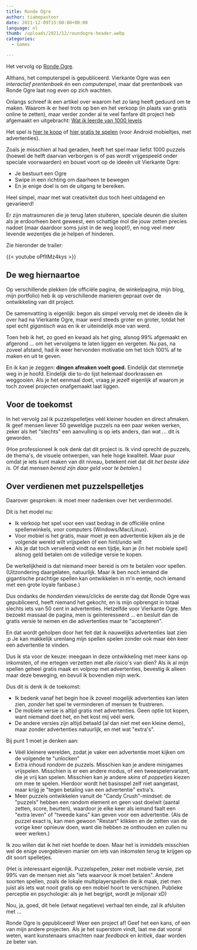 ```yaml
---
title: Ronde Ogre
author: tiamopastoor
date: 2021-12-09T15:00:00+00:00
language: nl
thumb: /uploads/2021/12/roundogre-header.webp
categories:
  - Games

---
```

Het vervolg op [Ronde Ogre](/books/ronde-ogre/).

Althans, het computerspel is gepubliceerd. Vierkante Ogre was een _interactief prentenboek_ én een _computerspel_, maar dat prentenboek van Ronde Ogre laat nog even op zich wachten.

Onlangs schreef ik een artikel over waarom het zo lang heeft geduurd om te maken. Waarom ik er heel trots op ben en het verkoop (in plaats van gratis online te zetten), maar verder zonder al te veel fanfare dit project heb afgemaakt en uitgebracht: [Wat ik leerde van 1000 levels](/blog/2021/2021-12-03-wat-ik-leerde-van-1000-levels-maken/)

Het spel is [hier te koop][1] of [hier gratis te spelen][2] (voor Android mobieltjes, met advertenties).

Zoals je misschien al had geraden, heeft het spel maar liefst 1000 puzzels (hoewel de helft daarvan verborgen is of pas wordt vrijgespeeld onder speciale voorwaarden) en bouwt voort op de ideeën uit Vierkante Ogre: 

  * Je bestuurt een Ogre
  * Swipe in een richting om daarheen te bewegen
  * En je enige doel is om de uitgang te bereiken.

Heel simpel, maar met wat creativiteit dus toch heel uitdagend en gevarieerd! 

Er zijn matrasmuren die je terug laten stuiteren, speciale deuren die sluiten als je erdoorheen bent geweest, een schattige mol die jouw zetten precies nadoet (maar daardoor soms juist in de weg loopt!), en nog veel meer levende wezentjes die je helpen of hinderen.

Zie hieronder de trailer:

{{< youtube oPflIMz4kys >}}

## De weg hiernaartoe

Op verschillende plekken (de officiële pagina, de winkelpagina, mijn blog, mijn portfolio) heb ik op verschillende manieren gepraat over de ontwikkeling van dit project.

De samenvatting is eigenlijk: begon als simpel vervolg met de ideeën die ik over had na Vierkante Ogre, maar werd steeds groter en groter, totdat het spel echt _gigantisch_ was en ik er uiteindelijk moe van werd. 

Toen heb ik het, zo goed en kwaad als het ging, alsnog 99% afgemaakt en afgerond ... om het vervolgens te laten liggen en vergeten. Nu pas, na zoveel afstand, had ik weer hervonden motivatie om het tóch 100% af te maken en uit te geven.

En ik kan je zeggen: **dingen afmaken voelt goed.** Eindelijk dat stemmetje weg in je hoofd. Eindelijk die to-do lijst helemaal doorkrassen en weggooien. Als je het eenmaal doet, vraag je jezelf eigenlijk af waarom je toch zoveel projecten onafgemaakt laat liggen.

## Voor de toekomst

In het vervolg zal ik puzzelspelletjes véél kleiner houden en direct afmaken. Ik geef mensen liever 50 geweldige puzzels na een paar weken werken, zeker als het "slechts" een aanvulling is op iets anders, dan wat ... dit is geworden. 

(Hoe professioneel ik ook denk dat dit project is. Ik vind oprecht de puzzels, de thema's, de visuele ontwerpen, van hele hoge kwaliteit. Maar puur omdat je iets _kunt_ maken van dit niveau, betekent niet dat dit _het beste idee is_. Of dat mensen _bereid zijn daar geld voor te betalen_.)

## Over verdienen met puzzelspelletjes 

Daarover gesproken: ik moet meer nadenken over het verdienmodel. 

Dit is het model nu:

  * Ik verkoop het spel voor een vast bedrag in de officiële online spellenwinkels, voor computers (Windows/Mac/Linux).
  * Voor mobiel is het gratis, maar moet je een advertentie kijken als je de volgende wereld wilt vrijspelen óf een hint/undo wilt
  * Als je dat toch vervelend vindt na een tijdje, kan je (in het mobiele spel) alsnog geld betalen om de volledige versie te kopen.

De werkelijkheid is dat niemand meer bereid is om te betalen voor spellen. (Uitzondering daargelaten, natuurlijk. Maar ik ben noch iemand die gigantische prachtige spellen kan ontwikkelen in m'n eentje, noch iemand met een grote loyale fanbase.)

Dus ondanks de _honderden_ views/clicks de eerste dag dat Ronde Ogre was gepubliceerd, heeft niemand het gekocht, en is mijn opbrengst in totaal slechts iets van 50 cent in advertenties. Hetzelfde voor Vierkante Ogre. Men bezoekt massaal de pagina, men is geïnteresseerd ... en besluit dan de gratis versie te nemen en die advertenties maar te "accepteren".

En dat wordt geholpen door het feit dat ik nauwelijks advertenties laat zien :p Je kan makkelijk urenlang mijn spellen spelen zonder ook maar één keer een advertentie te vinden.

Dus ik sta voor de keuze: meegaan in deze ontwikkeling met meer kans op inkomsten, of me ertegen verzetten met alle risico's van dien? Als ik al mijn spellen geheel gratis maak en volprop met advertenties, bevestig ik alleen maar deze beweging, en bevuil ik bovendien mijn werk.

Dus dit is denk ik de toekomst:

  * Ik bedenk vanaf het begin hoe ik zoveel mogelijk advertenties kan laten zien, _zonder_ het spel te verminderen of mensen te frustreren.
  * De mobiele versie is altijd gratis met advertenties. Geen optie tot kopen, want niemand doet het, en het kost mij véél werk.
  * De andere versies zijn altijd betaald (al dan niet met een kleine demo), maar zonder advertenties natuurlijk, en met wat "extra's".

Bij punt 1 moet je denken aan:

  * Véél kleinere werelden, zodat je vaker een advertentie moet kijken om de volgende te "unlocken"
  * Extra inhoud _rondom_ de puzzels. Misschien kan je andere minigames vrijspelen. Misschien is er een andere modus, of een tweespelervariant, die je vrij kan spelen. Misschien kan je andere _skins_ of _poppetjes_ kiezen om mee te spelen. Hierdoor wordt het basisspel zelf niet aangetast, maar krijg je "tegen betaling van een advertentie" extra's.
  * Meer puzzels ontwikkelen vanuit de "Candy Crush"-mindset: de "puzzels" hebben een random element en geen vast doelwit (aantal zetten, score, beurten), waardoor je elke keer als iemand faalt een "extra leven" of "tweede kans" kan geven voor een advertentie. (Als de puzzel exact is, kan men gewoon "Restart" klikken en de zetten van de vorige keer opnieuw doen, want die hebben ze onthouden en zullen nu weer werken.)

Ik zou willen dat ik het niet hoefde te doen. Maar het is inmiddels misschien wel de enige overgebleven manier om iets van inkomsten terug te krijgen op dit soort spelletjes. 

(Het is interessant eigenlijk. Puzzelspellen, zeker met mobiele versie, ziet 99% van de mensen niet als "iets waarvoor ik moet betalen". Andere soorten spellen, zoals de lokale multiplayerspellen die ik maak, ziet men juist als iets wat nooit gratis op een mobiel hoort te verschijnen. Publieke perceptie en psychologie: als je het begrijpt, wordt je miljonair xD)

Nou, ja, goed, dit hele (ietwat negatieve) verhaal ten einde, zal ik afsluiten met ...

Ronde Ogre is gepubliceerd! Weer een project af! Geef het een kans, of een van mijn andere projecten. Als je het superstom vindt, laat me dat vooral weten, want kunstenaars smachten naar _feedback_ en _kritiek_, daar worden ze beter van.

 [1]: https://pandaqi.itch.io/round-ogre
 [2]: https://play.google.com/store/apps/details?id=com.pandaqi.round_ogre